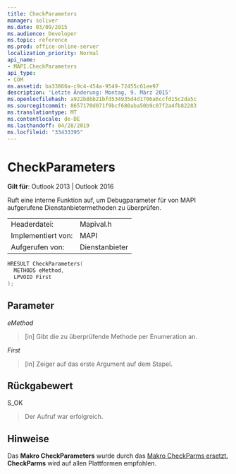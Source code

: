 ```yaml
---
title: CheckParameters
manager: soliver
ms.date: 03/09/2015
ms.audience: Developer
ms.topic: reference
ms.prod: office-online-server
localization_priority: Normal
api_name:
- MAPI.CheckParameters
api_type:
- COM
ms.assetid: ba33866a-c9c4-454a-9549-72455c61ee97
description: 'Letzte Änderung: Montag, 9. März 2015'
ms.openlocfilehash: a922b8bb21bfd534935d4d1706a6ccfd15c2da5c
ms.sourcegitcommit: 8657170d071f9bcf680aba50b9c07f2a4fb82283
ms.translationtype: MT
ms.contentlocale: de-DE
ms.lasthandoff: 04/28/2019
ms.locfileid: "33433395"
---
```

# <a name="checkparameters"></a>CheckParameters

  
  
**Gilt für**: Outlook 2013 | Outlook 2016 
  
Ruft eine interne Funktion auf, um Debugparameter für von MAPI aufgerufene Dienstanbietermethoden zu überprüfen. 
  
|||
|:-----|:-----|
|Headerdatei:  <br/> |Mapival.h  <br/> |
|Implementiert von:  <br/> |MAPI  <br/> |
|Aufgerufen von:  <br/> |Dienstanbieter  <br/> |
   
```cpp
HRESULT CheckParameters(
  METHODS eMethod,
  LPVOID First
);
```

## <a name="parameters"></a>Parameter

 _eMethod_
  
> [in] Gibt die zu überprüfende Methode per Enumeration an. 
    
 _First_
  
> [in] Zeiger auf das erste Argument auf dem Stapel.
    
## <a name="return-value"></a>Rückgabewert

S_OK 
  
> Der Aufruf war erfolgreich.
    
## <a name="remarks"></a>Hinweise

Das **Makro CheckParameters** wurde durch das [Makro CheckParms ersetzt.](checkparms.md) **CheckParms** wird auf allen Plattformen empfohlen. 
  

